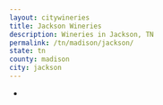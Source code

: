 ```yaml
---
layout: citywineries
title: Jackson Wineries
description: Wineries in Jackson, TN
permalink: /tn/madison/jackson/
state: tn
county: madison
city: jackson
---
```

-
